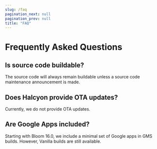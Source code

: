 ```yaml
---
slug: /faq
pagination_next: null
pagination_prev: null
title: "FAQ"
---
```

# Frequently Asked Questions

## Is source code buildable?
The source code will always remain buildable unless a source code maintenance announcement is made.

## Does Halcyon provide OTA updates?
Currently, we do not provide OTA updates.

## Are Google Apps included?
Starting with Bloom 16.0, we include a minimal set of Google apps in GMS builds. However, Vanilla builds are still available.

